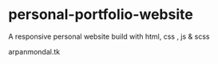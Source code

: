 # personal-portfolio-website
A responsive personal website build with html, css , js &amp; scss

arpanmondal.tk
